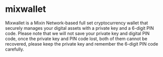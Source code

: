# mixwallet
Mixwallet is a Mixin Network-based full set cryptocurrency wallet that securely manages your digital assets with a private key and a 6-digit PIN code. Please note that we will not save your private key and digital PIN code, once the private key and PIN code lost, both of them cannot be recovered, please keep the private key and remember the 6-digit PIN code carefully.
